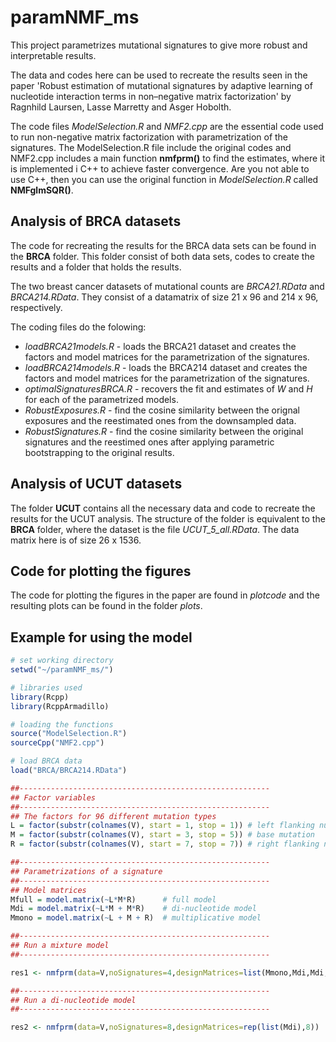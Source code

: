 # paramNMF_ms
This project parametrizes mutational signatures to give more robust and interpretable results. 

The data and codes here can be used to recreate the results seen in the paper 'Robust estimation of mutational signatures by adaptive learning of nucleotide interaction terms in non–negative matrix factorization' by Ragnhild Laursen, Lasse Marretty and Asger Hobolth. 

The code files *ModelSelection.R* and *NMF2.cpp* are the essential code used to run non-negative matrix factorization with parametrization of the signatures. The ModelSelection.R file include the original codes and NMF2.cpp includes a main function **nmfprm()** to find the estimates, where it is implemented i C++ to achieve faster convergence. Are you not able to use C++, then you can use the original function in *ModelSelection.R* called **NMFglmSQR()**.

## Analysis of BRCA datasets 
The code for recreating the results for the BRCA data sets can be found in the **BRCA** folder. This folder consist of both data sets, codes to create the results and a folder that holds the results. 

The two breast cancer datasets of mutational counts are *BRCA21.RData* and *BRCA214.RData*. They consist of a datamatrix of size 21 x 96 and 214 x 96, respectively.

The coding files do the folowing:
 - *loadBRCA21models.R* - loads the BRCA21 dataset and creates the factors and model matrices for the parametrization of the signatures.
 - *loadBRCA214models.R* - loads the BRCA214 dataset and creates the factors and model matrices for the parametrization of the signatures.
 - *optimalSignaturesBRCA.R* - recovers the fit and estimates of $W$ and $H$ for each of the parametrized models. 
 - *RobustExposures.R* - find the cosine similarity between the orignal exposures and the reestimated ones from the downsampled data. 
 - *RobustSignatures.R* - find the cosine similarity between the original signatures and the reestimed ones after applying parametric bootstrapping to the original results.

## Analysis of UCUT datasets

The folder **UCUT** contains all the necessary data and code to recreate the results for the UCUT analysis. The structure of the folder is equivalent to the **BRCA** folder, where the dataset is the file *UCUT_5_all.RData*. The data matrix here is of size 26 x 1536.


## Code for plotting the figures 
The code for plotting the figures in the paper are found in *plotcode* and the resulting plots can be found in the folder *plots*.

## Example for using the model

```r
# set working directory
setwd("~/paramNMF_ms/")

# libraries used
library(Rcpp)
library(RcppArmadillo)

# loading the functions
source("ModelSelection.R")
sourceCpp("NMF2.cpp")

# load BRCA data 
load("BRCA/BRCA214.RData")

##--------------------------------------------------------
## Factor variables
##--------------------------------------------------------
## The factors for 96 different mutation types 
L = factor(substr(colnames(V), start = 1, stop = 1)) # left flanking nucleotide
M = factor(substr(colnames(V), start = 3, stop = 5)) # base mutation
R = factor(substr(colnames(V), start = 7, stop = 7)) # right flanking nucleotide

##--------------------------------------------------------
## Parametrizations of a signature
##--------------------------------------------------------
## Model matrices
Mfull = model.matrix(~L*M*R)      # full model
Mdi = model.matrix(~L*M + M*R)    # di-nucleotide model
Mmono = model.matrix(~L + M + R)  # multiplicative model

##--------------------------------------------------------
## Run a mixture model
##--------------------------------------------------------

res1 <- nmfprm(data=V,noSignatures=4,designMatrices=list(Mmono,Mdi,Mdi,Mfull))

##--------------------------------------------------------
## Run a di-nucleotide model
##--------------------------------------------------------

res2 <- nmfprm(data=V,noSignatures=8,designMatrices=rep(list(Mdi),8))

```

